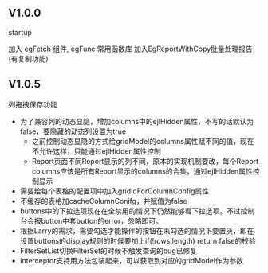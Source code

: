 ## V1.0.0  

startup

加入 egFetch 组件, egFunc 常用函数库
加入EgReportWithCopy批量处理报告(有复制功能)

## V1.0.5

列拖拽保存功能

- 为了兼容列的动态显隐，增加columns中的ejlHidden属性，不写的话默认为false，要隐藏的动态列设置为true
    - 之前控制动态显隐的方式给gridModel的columns属性赋不同的值，现在不允许这样，只能通过ejlHidden属性控制
    - Report页面不同Report显示的列不同，原本的实现机制要改，每个Report columns应该是所有Report显示的columns的合集，通过ejlHidden属性控制显示
- 需要给每个表格的配置项中加入gridIdForColumnConfig属性
- 不缓存的表格加cacheColumnConifg，并赋值为false
- buttons中的下拉选项现在在全禁用的情况下仍然能够看下拉选项。不过控制台会报button中套button的error，忽略即可。
- 根据Larry的需求，需要勾选才能操作的按钮在未勾选的情况下要置灰，即在设置buttons的display规则的时候要加上if(!rows.length) return false的校验
- FilterSetList切换FilterSet的时候不触发查询的bug已修复
- interceptor支持用方法包装起来，可以获取到对应的gridModel作为参数
